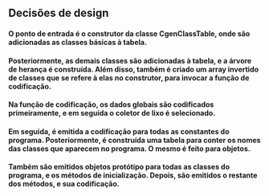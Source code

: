 ## Decisões de design

#### O ponto de entrada é o construtor da classe CgenClassTable, onde são adicionadas as classes básicas à tabela.

#### Posteriormente, as demais classes são adicionadas à tabela, e a árvore de herança é construída. Além disso, também é criado um array invertido de classes que se refere à elas no construtor, para invocar a função de codificação.

#### Na função de codificação, os dados globais são codificados primeiramente, e em seguida o coletor de lixo é selecionado.

#### Em seguida, é emitida a codificação para todas as constantes do programa. Posteriormente, é construída uma tabela para conter os nomes das classes que aparecem no programa. O mesmo é feito para objetos.

#### Também são emitidos objetos protótipo para todas as classes do programa, e os métodos de inicialização. Depois, são emitidos o restante dos métodos, e sua codificação.
